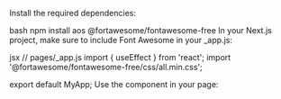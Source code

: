 

Install the required dependencies:

bash
npm install aos @fortawesome/fontawesome-free
In your Next.js project, make sure to include Font Awesome in your _app.js:

jsx
// pages/_app.js
import { useEffect } from 'react';
import '@fortawesome/fontawesome-free/css/all.min.css';


export default MyApp;
Use the component in your page:

